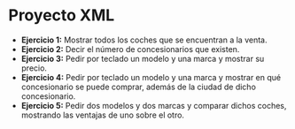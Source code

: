 # Proyecto XML

* **Ejercicio 1:** Mostrar todos los coches que se encuentran a la venta.
* **Ejercicio 2:** Decir el número de concesionarios que existen.
* **Ejercicio 3:** Pedir por teclado un modelo y una marca y mostrar su precio.
* **Ejercicio 4:** Pedir por teclado un modelo y una marca y mostrar en qué concesionario se puede comprar, además de la ciudad de dicho concesionario.
* **Ejercicio 5:** Pedir dos modelos y dos marcas y comparar dichos coches, mostrando las ventajas de uno sobre el otro.
